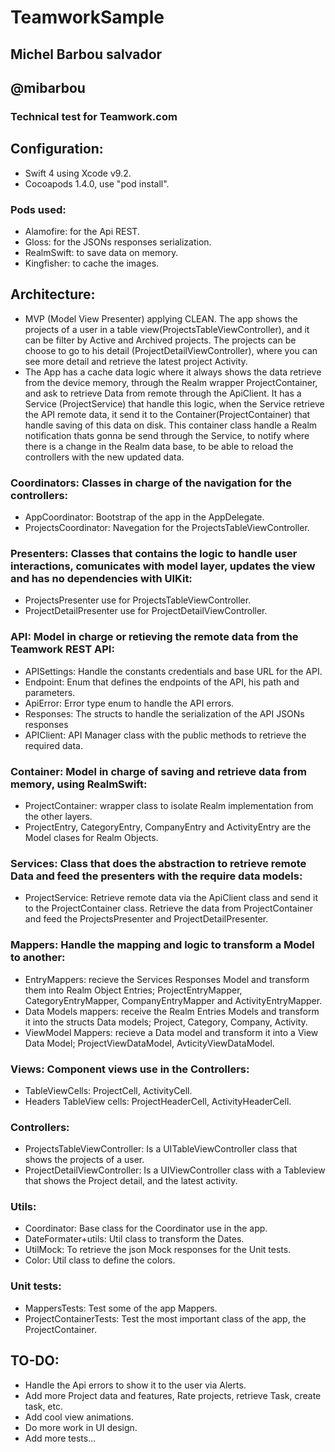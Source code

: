 # TeamworkSample
## Michel Barbou salvador
## @mibarbou

### Technical test for Teamwork.com

## Configuration:
- Swift 4 using Xcode v9.2.
- Cocoapods 1.4.0, use "pod install".
### Pods used:
- Alamofire: for the Api REST.
- Gloss: for the JSONs responses serialization.
- RealmSwift: to save data on memory.
- Kingfisher: to cache the images.

## Architecture:
   -  MVP (Model View Presenter) applying CLEAN. The app shows the projects of a user in a table view(ProjectsTableViewController), and it can be filter by Active and Archived projects. The projects can be choose to go to his detail (ProjectDetailViewController), where you can see more detail and retrieve the latest project Activity.
   - The App has a cache data logic where it always shows  the data retrieve from the device memory, through the Realm wrapper ProjectContainer, and  ask to retrieve Data from remote through the ApiClient. It has a Service (ProjectService) that handle this logic, when the Service retrieve the API remote data, it send it to the Container(ProjectContainer) that handle saving of this data on disk. This container class handle a Realm notification thats gonna be send through the Service, to notify where there is a change in the Realm data base, to be able to reload the controllers with the new updated data.

### Coordinators: Classes in charge of the navigation for the controllers:
   - AppCoordinator: Bootstrap of the app in the AppDelegate.
   - ProjectsCoordinator: Navegation for the ProjectsTableViewController.
   
   ### Presenters: Classes that contains the logic to handle user interactions, comunicates with model layer, updates the view and has no dependencies with UIKit:
   - ProjectsPresenter use for ProjectsTableViewController.
   - ProjectDetailPresenter use for ProjectDetailViewController.
   
   ### API: Model in charge or retieving the remote data from the Teamwork  REST API:
   - APISettings: Handle the constants credentials and base URL for the API.
   - Endpoint: Enum that defines the endpoints of the API, his path and parameters.
   - ApiError: Error type enum to handle the API errors.
   - Responses: The structs to handle the  serialization of the API JSONs responses
   - APIClient: API Manager class with the public methods to retrieve the required data.
   
   ### Container: Model in charge of saving and retrieve  data from memory, using RealmSwift:
   - ProjectContainer: wrapper class to isolate Realm implementation from the other layers.
   - ProjectEntry, CategoryEntry, CompanyEntry and ActivityEntry are the Model clases for Realm Objects.
   
   ### Services: Class that does the abstraction to retrieve remote Data and feed the presenters with the require data models:
   - ProjectService: Retrieve remote data via the ApiClient class and send it to the ProjectContainer class. Retrieve the data from ProjectContainer and feed the ProjectsPresenter and ProjectDetailPresenter.
   
   ### Mappers: Handle the mapping and logic to transform a Model to another:
   - EntryMappers: recieve the Services Responses Model and transform them into Realm Object Entries; ProjectEntryMapper, CategoryEntryMapper, CompanyEntryMapper and ActivityEntryMapper.
   - Data Models mappers: receive the Realm Entries Models and transform it into the  structs Data models; Project, Category, Company, Activity.
   - ViewModel Mappers: recieve a Data model and transform it into a View Data Model; ProjectViewDataModel, AvticityViewDataModel.
   
   ### Views: Component views use in the Controllers:
   - TableViewCells: ProjectCell, ActivityCell.
   - Headers TableView cells: ProjectHeaderCell, ActivityHeaderCell.
   
   ### Controllers:
   - ProjectsTableViewController:  Is a UITableViewController class that shows the projects of a user.
   - ProjectDetailViewController: Is a UIViewController class with a Tableview that shows the Project detail, and the latest activity.
   
   ### Utils:
   - Coordinator: Base class for the Coordinator use in the app.
   - DateFormater+utils: Util class to transform the Dates.
   - UtilMock: To retrieve the json Mock responses for the Unit tests.
   - Color: Util class to define the colors.
   
   
   ### Unit tests:
   - MappersTests: Test some of the app Mappers.
   - ProjectContainerTests: Test the most important class of the app, the ProjectContainer.
   
   
   ## TO-DO:
   - Handle the Api errors to show it to the user via Alerts.
   - Add more Project data and features, Rate projects, retrieve Task, create task, etc.
   - Add cool view animations.
   - Do more work in UI design.
   - Add more tests...
   
   
   
   
   
   
   
   
   
   
   
    
